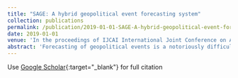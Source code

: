 ```yaml
---
title: "SAGE: A hybrid geopolitical event forecasting system"
collection: publications
permalink: /publication/2019-01-01-SAGE-A-hybrid-geopolitical-event-forecasting-system
date: 2019-01-01
venue: 'In the proceedings of IJCAI International Joint Conference on Artificial Intelligence'
abstract: 'Forecasting of geopolitical events is a notoriously difficult task, with experts failing to significantly outperform a random baseline across many types of forecasting events. One successful way to increase the performance of forecasting tasks is to turn to crowdsourcing: leveraging many forecasts from non-expert users. Simultaneously, advances in machine learning have led to models that can produce reasonable, although not perfect, forecasts for many tasks. Recent efforts have shown that forecasts can be further improved by “hybridizing” human forecasters: pairing them with the machine models in an effort to combine the unique advantages of both. In this demonstration, we present Synergistic Anticipation of Geopolitical Events (SAGE), a platform for human/computer interaction that facilitates human reasoning with machine models.'
---
```

Use [Google Scholar](https://scholar.google.com/scholar?q=SAGE:+A+hybrid+geopolitical+event+forecasting+system){:target="_blank"} for full citation